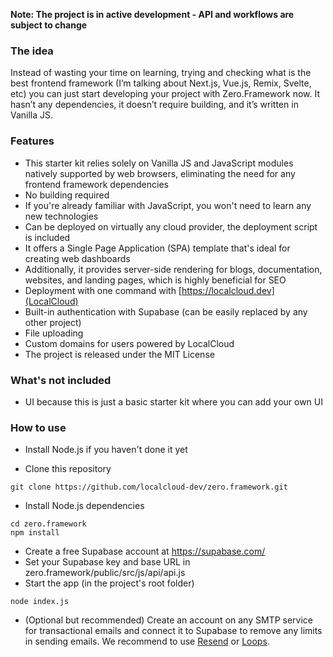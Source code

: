 **Note: The project is in active development - API and workflows are subject to change**

### The idea

Instead of wasting your time on learning, trying and checking what is the best frontend framework (I’m talking about Next.js, Vue.js, Remix, Svelte, etc) you can just start developing your project with Zero.Framework now. It hasn’t any dependencies, it doesn’t require building, and it’s written in Vanilla JS.

### Features

- This starter kit relies solely on Vanilla JS and JavaScript modules natively supported by web browsers, eliminating the need for any frontend framework dependencies
- No building required
- If you're already familiar with JavaScript, you won't need to learn any new technologies
- Can be deployed on virtually any cloud provider, the deployment script is included
- It offers a Single Page Application (SPA) template that's ideal for creating web dashboards
- Additionally, it provides server-side rendering for blogs, documentation, websites, and landing pages, which is highly beneficial for SEO
- Deployment with one command with [https://localcloud.dev](LocalCloud)
- Built-in authentication with Supabase (can be easily replaced by any other project)
- File uploading
- Custom domains for users powered by LocalCloud
- The project is released under the MIT License

### What's not included

- UI because this is just a basic starter kit where you can add your own UI

### How to use

- Install Node.js if you haven't done it yet

- Clone this repository

```
git clone https://github.com/localcloud-dev/zero.framework.git
```
- Install Node.js dependencies
```
cd zero.framework
npm install
```
- Create a free Supabase account at https://supabase.com/
- Set your Supabase key and base URL in zero.framework/public/src/js/api/api.js
- Start the app (in the project's root folder)
```
node index.js
```

- (Optional but recommended) Create an account on any SMTP service for transactional emails and connect it to Supabase to remove any limits in sending emails. We recommend to use [Resend](https://resend.com/) or [Loops](https://loops.so/).